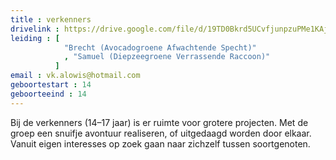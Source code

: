 ```yaml
---
title : verkenners
drivelink : https://drive.google.com/file/d/19TD0Bkrd5UCvfjunpzuPMe1KAjXP2VV8/preview
leiding : [
            "Brecht (Avocadogroene Afwachtende Specht)"
            , "Samuel (Diepzeegroene Verrassende Raccoon)"
          ]
email : vk.alowis@hotmail.com
geboortestart : 14
geboorteeind : 14
---
```


Bij de verkenners (14–17 jaar) is er ruimte voor grotere projecten.
Met de groep een snuifje avontuur realiseren, of uitgedaagd worden door elkaar.
Vanuit eigen interesses op zoek gaan naar zichzelf tussen soortgenoten.

